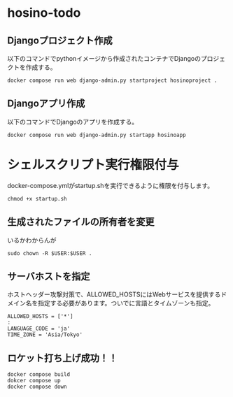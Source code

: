 # hosino-todo

## Djangoプロジェクト作成
以下のコマンドでpythonイメージから作成されたコンテナでDjangoのプロジェクトを作成する。
```
docker compose run web django-admin.py startproject hosinoproject .
```
## Djangoアプリ作成
以下のコマンドでDjangoのアプリを作成する。
```
docker compose run web django-admin.py startapp hosinoapp 
```

# シェルスクリプト実行権限付与
docker-compose.ymlがstartup.shを実行できるように権限を付与します。
```
chmod +x startup.sh 
```
## 生成されたファイルの所有者を変更
いるかわからんが
```
sudo chown -R $USER:$USER .
```

## サーバホストを指定
ホストヘッダー攻撃対策で、ALLOWED_HOSTSにはWebサービスを提供するドメイン名を指定する必要があります。ついでに言語とタイムゾーンも指定。
```
ALLOWED_HOSTS = ['*']
:
LANGUAGE_CODE = 'ja'
TIME_ZONE = 'Asia/Tokyo'
```

## ロケット打ち上げ成功！！
```
docker compose build 
dokcer compose up
docker compose down
```
